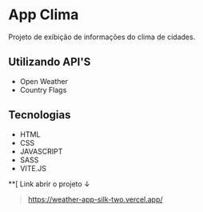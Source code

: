 # App Clima
Projeto de exibição de informações do clima de cidades.

## Utilizando API'S
- Open Weather 
- Country Flags 

## Tecnologias 
- HTML
- CSS
- JAVASCRIPT
- SASS
- VITE.JS

**[ Link abrir o projeto  ↓

> https://weather-app-silk-two.vercel.app/
